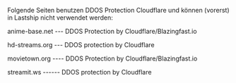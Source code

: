 Folgende Seiten benutzen DDOS Protection Cloudflare und können (vorerst) in Lastship nicht verwendet werden:

anime-base.net ---  DDOS Protection by Cloudflare/Blazingfast.io

hd-streams.org ---  DDOS protection by Cloudflare

movietown.org ----  DDOS Protection by Cloudflare/Blazingfast.io

streamit.ws ------  DDOS protection by Cloudflare

